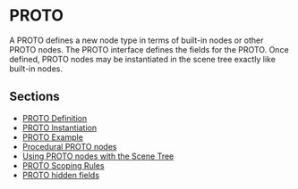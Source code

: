 # PROTO

A PROTO defines a new node type in terms of built-in nodes or other PROTO nodes.
The PROTO interface defines the fields for the PROTO. Once defined, PROTO nodes
may be instantiated in the scene tree exactly like built-in nodes.

## Sections
- [PROTO Definition](proto-definition.md)
- [PROTO Instantiation](proto-instantiation.md)
- [PROTO Example](proto-example.md)
- [Procedural PROTO nodes](procedural-proto-nodes.md)
- [Using PROTO nodes with the Scene Tree](using-proto-nodes-with-the-scene-tree.md)
- [PROTO Scoping Rules](proto-scoping-rules.md)
- [PROTO hidden fields](proto-hidden-fields.md)
